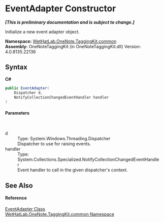 # EventAdapter Constructor 
 _**\[This is preliminary documentation and is subject to change.\]**_

Initialize a new event adapter object.

**Namespace:**&nbsp;<a href="bcdbab9c-63d1-48a4-6937-af53fb8d9a55.md">WetHatLab.OneNote.TaggingKit.common</a><br />**Assembly:**&nbsp;OneNoteTaggingKit (in OneNoteTaggingKit.dll) Version: 4.0.8135.22136

## Syntax

**C#**<br />
``` C#
public EventAdapter(
	Dispatcher d,
	NotifyCollectionChangedEventHandler handler
)
```


#### Parameters
&nbsp;<dl><dt>d</dt><dd>Type: System.Windows.Threading.Dispatcher<br />Dispatcher to use for raising events.</dd><dt>handler</dt><dd>Type: System.Collections.Specialized.NotifyCollectionChangedEventHandler<br />Event handler to call in the given dispatcher's context.</dd></dl>

## See Also


#### Reference
<a href="9290f7ea-7087-0221-2c13-92bdb96d67fa.md">EventAdapter Class</a><br /><a href="bcdbab9c-63d1-48a4-6937-af53fb8d9a55.md">WetHatLab.OneNote.TaggingKit.common Namespace</a><br />